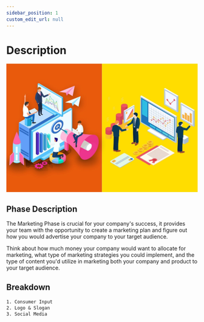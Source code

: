 ```yaml
---
sidebar_position: 1
custom_edit_url: null
---
```


# Description

![Design](/img/shpeathon-phase-three.jpeg)

## Phase Description 

The Marketing Phase is crucial for your company's success, it provides your team with the opportunity to create a marketing plan and figure out how you would advertise your company to your target audience. 

Think about how much money your company would want to allocate for marketing, what type of marketing strategies you could implement, and the type of content you'd utilize in marketing both your company and product to your target audience.

## Breakdown

```
1. Consumer Input
2. Logo & Slogan
3. Social Media
```